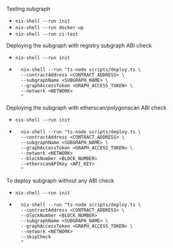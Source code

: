 Testing subgraph
- `nix-shell --run init`
- `nix-shell --run docker-up`
- `nix-shell --run ci-test`

Deploying the subgraph with registry subgraph ABI check
- `nix-shell --run init`
- ```
    nix-shell --run "ts-node scripts/deploy.ts \
    --contractAddress <CONTRACT_ADDRESS> \
    --subgraphName <SUBGRAPH_NAME> \
    --graphAccessToken <GRAPH_ACCESS_TOKEN> \
    --network <NETWORK>
    "
    ```

Deploying the subgraph with etherscan/polygonscan ABI check
- `nix-shell --run init`
- ```
    nix-shell --run "ts-node scripts/deploy.ts \
    --contractAddress <CONTRACT_ADDRESS> \
    --subgraphName <SUBGRAPH_NAME> \
    --graphAccessToken <GRAPH_ACCESS_TOKEN> \
    --network <NETWORK>
    --blockNumber <BLOCK_NUMBER>
    --etherscanAPIKey <API_KEY>
    "
    ```

To deploy subgraph without any ABI check
- `nix-shell --run init`
- ```
    nix-shell --run "ts-node scripts/deploy.ts \
    --contractAddress <CONTRACT_ADDRESS> \
    --blockNumber <BLOCK_NUMBER>
    --subgraphName <SUBGRAPH_NAME> \
    --graphAccessToken <GRAPH_ACCESS_TOKEN> \
    --network <NETWORK>
    --skipCheck
    "
    ```
